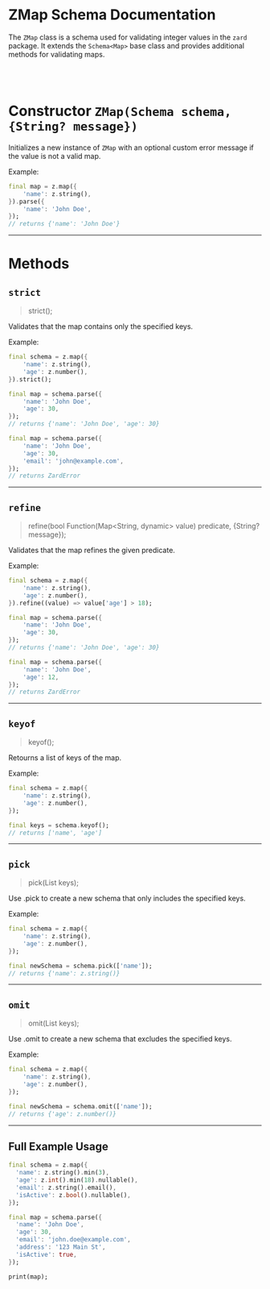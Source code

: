 # ZMap Schema Documentation

The `ZMap` class is a schema used for validating integer values in the `zard` package. It extends the `Schema<Map>` base class and provides additional methods for validating maps.

<br>
<br>

# Constructor `ZMap(Schema schema, {String? message})`

Initializes a new instance of `ZMap` with an optional custom error message if the value is not a valid map.

Example:

```dart
final map = z.map({
    'name': z.string(),
}).parse({
    'name': 'John Doe',
});
// returns {'name': 'John Doe'}
```

---

# Methods

## `strict`

> strict();

Validates that the map contains only the specified keys.

Example:

```dart
final schema = z.map({
    'name': z.string(),
    'age': z.number(),
}).strict();

final map = schema.parse({
    'name': 'John Doe',
    'age': 30,
});
// returns {'name': 'John Doe', 'age': 30}

final map = schema.parse({
    'name': 'John Doe',
    'age': 30,
    'email': 'john@example.com',
});
// returns ZardError
```

---

## `refine`

> refine(bool Function(Map<String, dynamic> value) predicate, {String? message});

Validates that the map refines the given predicate.

Example:

```dart
final schema = z.map({
    'name': z.string(),
    'age': z.number(),
}).refine((value) => value['age'] > 18);

final map = schema.parse({
    'name': 'John Doe',
    'age': 30,
});
// returns {'name': 'John Doe', 'age': 30}

final map = schema.parse({
    'name': 'John Doe',
    'age': 12,
});
// returns ZardError
```

---

## `keyof`

> keyof();

Retourns a list of keys of the map.

Example:

```dart
final schema = z.map({
    'name': z.string(),
    'age': z.number(),
});

final keys = schema.keyof();
// returns ['name', 'age']
```

---

## `pick`

> pick(List<String> keys);

Use .pick to create a new schema that only includes the specified keys.

Example:

```dart
final schema = z.map({
    'name': z.string(),
    'age': z.number(),
});

final newSchema = schema.pick(['name']);
// returns {'name': z.string()}
```

---

## `omit`

> omit(List<String> keys);

Use .omit to create a new schema that excludes the specified keys.

Example:

```dart
final schema = z.map({
    'name': z.string(),
    'age': z.number(),
});

final newSchema = schema.omit(['name']);
// returns {'age': z.number()}
```

---

## Full Example Usage

```dart
final schema = z.map({
  'name': z.string().min(3),
  'age': z.int().min(18).nullable(),
  'email': z.string().email(),
  'isActive': z.bool().nullable(),
});

final map = schema.parse({
  'name': 'John Doe',
  'age': 30,
  'email': 'john.doe@example.com',
  'address': '123 Main St',
  'isActive': true,
});

print(map);
```
